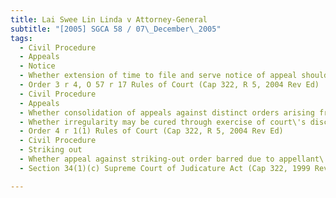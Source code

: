 ```yaml
---
title: Lai Swee Lin Linda v Attorney-General 
subtitle: "[2005] SGCA 58 / 07\_December\_2005"
tags:
  - Civil Procedure
  - Appeals
  - Notice
  - Whether extension of time to file and serve notice of appeal should be granted where substantial delay resulting from inability to furnish security for costs due to financial difficulty
  - Order 3 r 4, O 57 r 17 Rules of Court (Cap 322, R 5, 2004 Rev Ed)
  - Civil Procedure
  - Appeals
  - Whether consolidation of appeals against distinct orders arising from separate actions without order of court irregular
  - Whether irregularity may be cured through exercise of court\'s discretion
  - Order 4 r 1(1) Rules of Court (Cap 322, R 5, 2004 Rev Ed)
  - Civil Procedure
  - Striking out
  - Whether appeal against striking-out order barred due to appellant\'s non-compliance with s 34(1)(c) Supreme Court of Judicature Act
  - Section 34(1)(c) Supreme Court of Judicature Act (Cap 322, 1999 Rev Ed)

---
```


